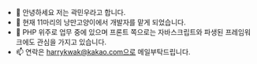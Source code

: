 - 👋 안녕하세요 저는 곽민우라고 합니다.
- 👀 현재 11마리의 낭만고양이에서 개발자를 맡게 되었습니다.
- 🌱 PHP 위주로 업무 중에 있으며 프론트 쪽으로는 자바스크립트와 파생된 프레임워크에도 관심을 가지고 있습니다.
- 📫 연락은 harrykwak@kakao.com으로 메일부탁드립니다.

<!---
harrykwak95/harrykwak95 is a ✨ special ✨ repository because its `README.md` (this file) appears on your GitHub profile.
You can click the Preview link to take a look at your changes.
--->
